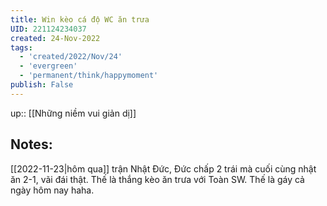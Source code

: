 ```yaml
---
title: Win kèo cá độ WC ăn trưa
UID: 221124234037
created: 24-Nov-2022
tags:
  - 'created/2022/Nov/24'
  - 'evergreen'
  - 'permanent/think/happymoment'
publish: False
---
```

up:: [[Những niềm vui giản dị]]
## Notes:
[[2022-11-23|hôm qua]] trận Nhật Đức, Đức chấp 2 trái mà cuối cùng nhật ăn 2-1, vãi đái thật. Thế là thắng kèo ăn trưa với Toàn SW. Thế là gáy cả ngày hôm nay haha.
